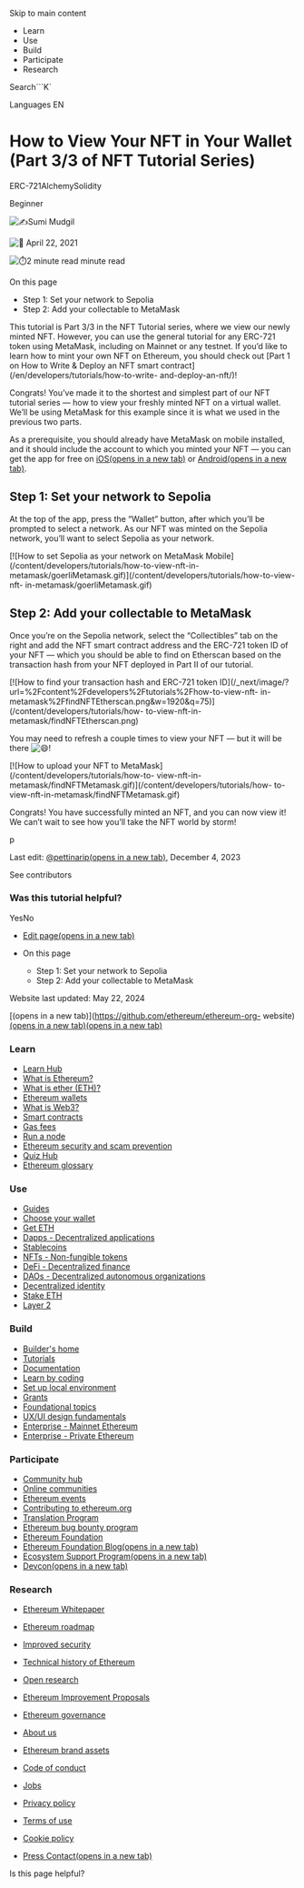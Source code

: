 Skip to main content

[](/en/)

  * Learn
  * Use
  * Build
  * Participate
  * Research

Search```K`

Languages EN

# How to View Your NFT in Your Wallet (Part 3/3 of NFT Tutorial Series)

ERC-721AlchemySolidity

Beginner

![✍️](https://cdnjs.cloudflare.com/ajax/libs/twemoji/12.0.4/2/svg/270d.svg)Sumi
Mudgil

![📆](https://cdnjs.cloudflare.com/ajax/libs/twemoji/12.0.4/2/svg/1f4c6.svg)
April 22, 2021

![⏱️](https://cdnjs.cloudflare.com/ajax/libs/twemoji/12.0.4/2/svg/23f1.svg)2
minute read minute read

On this page

  * Step 1: Set your network to Sepolia
  * Step 2: Add your collectable to MetaMask

This tutorial is Part 3/3 in the NFT Tutorial series, where we view our newly
minted NFT. However, you can use the general tutorial for any ERC-721 token
using MetaMask, including on Mainnet or any testnet. If you’d like to learn
how to mint your own NFT on Ethereum, you should check out [Part 1 on How to
Write & Deploy an NFT smart contract](/en/developers/tutorials/how-to-write-
and-deploy-an-nft/)!

Congrats! You’ve made it to the shortest and simplest part of our NFT tutorial
series — how to view your freshly minted NFT on a virtual wallet. We’ll be
using MetaMask for this example since it is what we used in the previous two
parts.

As a prerequisite, you should already have MetaMask on mobile installed, and
it should include the account to which you minted your NFT — you can get the
app for free on [iOS(opens in a new
tab)](https://apps.apple.com/us/app/metamask-blockchain-wallet/id1438144202)
or [Android(opens in a new
tab)](https://play.google.com/store/apps/details?id=io.metamask&hl=en_US&gl=US).

## Step 1: Set your network to Sepolia

At the top of the app, press the “Wallet” button, after which you’ll be
prompted to select a network. As our NFT was minted on the Sepolia network,
you’ll want to select Sepolia as your network.

[![How to set Sepolia as your network on MetaMask
Mobile](/content/developers/tutorials/how-to-view-nft-in-
metamask/goerliMetamask.gif)](/content/developers/tutorials/how-to-view-nft-
in-metamask/goerliMetamask.gif)

## Step 2: Add your collectable to MetaMask

Once you’re on the Sepolia network, select the “Collectibles” tab on the right
and add the NFT smart contract address and the ERC-721 token ID of your NFT —
which you should be able to find on Etherscan based on the transaction hash
from your NFT deployed in Part II of our tutorial.

[![How to find your transaction hash and ERC-721 token
ID](/_next/image/?url=%2Fcontent%2Fdevelopers%2Ftutorials%2Fhow-to-view-nft-
in-
metamask%2FfindNFTEtherscan.png&w=1920&q=75)](/content/developers/tutorials/how-
to-view-nft-in-metamask/findNFTEtherscan.png)

You may need to refresh a couple times to view your NFT — but it will be there
![😄](https://cdnjs.cloudflare.com/ajax/libs/twemoji/12.0.4/2/svg/1f604.svg)!

[![How to upload your NFT to MetaMask](/content/developers/tutorials/how-to-
view-nft-in-metamask/findNFTMetamask.gif)](/content/developers/tutorials/how-
to-view-nft-in-metamask/findNFTMetamask.gif)

Congrats! You have successfully minted an NFT, and you can now view it! We
can’t wait to see how you’ll take the NFT world by storm!

p

Last edit: [@pettinarip(opens in a new tab)](https://github.com/pettinarip),
December 4, 2023

See contributors

### Was this tutorial helpful?

YesNo

  * [Edit page(opens in a new tab)](https://github.com/ethereum/ethereum-org-website/tree/dev/public/content/developers/tutorials/how-to-view-nft-in-metamask/index.md)
  * On this page

    * Step 1: Set your network to Sepolia
    * Step 2: Add your collectable to MetaMask

Website last updated: May 22, 2024

[(opens in a new tab)](https://github.com/ethereum/ethereum-org-
website)[(opens in a new tab)](https://twitter.com/ethdotorg)[(opens in a new
tab)](https://discord.gg/ethereum-org)

### Learn

  * [Learn Hub](/en/learn/)
  * [What is Ethereum?](/en/what-is-ethereum/)
  * [What is ether (ETH)?](/en/eth/)
  * [Ethereum wallets](/en/wallets/)
  * [What is Web3?](/en/web3/)
  * [Smart contracts](/en/smart-contracts/)
  * [Gas fees](/en/gas/)
  * [Run a node](/en/run-a-node/)
  * [Ethereum security and scam prevention](/en/security/)
  * [Quiz Hub](/en/quizzes/)
  * [Ethereum glossary](/en/glossary/)

### Use

  * [Guides](/en/guides/)
  * [Choose your wallet](/en/wallets/find-wallet/)
  * [Get ETH](/en/get-eth/)
  * [Dapps - Decentralized applications](/en/dapps/)
  * [Stablecoins](/en/stablecoins/)
  * [NFTs - Non-fungible tokens](/en/nft/)
  * [DeFi - Decentralized finance](/en/defi/)
  * [DAOs - Decentralized autonomous organizations](/en/dao/)
  * [Decentralized identity](/en/decentralized-identity/)
  * [Stake ETH](/en/staking/)
  * [Layer 2](/en/layer-2/)

### Build

  * [Builder's home](/en/developers/)
  * [Tutorials](/en/developers/tutorials/)
  * [Documentation](/en/developers/docs/)
  * [Learn by coding](/en/developers/learning-tools/)
  * [Set up local environment](/en/developers/local-environment/)
  * [Grants](/en/community/grants/)
  * [Foundational topics](/en/developers/docs/intro-to-ethereum/)
  * [UX/UI design fundamentals](/en/developers/docs/design-and-ux/)
  * [Enterprise - Mainnet Ethereum](/en/enterprise/)
  * [Enterprise - Private Ethereum](/en/enterprise/private-ethereum/)

### Participate

  * [Community hub](/en/community/)
  * [Online communities](/en/community/online/)
  * [Ethereum events](/en/community/events/)
  * [Contributing to ethereum.org](/en/contributing/)
  * [Translation Program](/en/contributing/translation-program/)
  * [Ethereum bug bounty program](/en/bug-bounty/)
  * [Ethereum Foundation](/en/foundation/)
  * [Ethereum Foundation Blog(opens in a new tab)](https://blog.ethereum.org/)
  * [Ecosystem Support Program(opens in a new tab)](https://esp.ethereum.foundation)
  * [Devcon(opens in a new tab)](https://devcon.org/)

### Research

  * [Ethereum Whitepaper](/en/whitepaper/)
  * [Ethereum roadmap](/en/roadmap/)
  * [Improved security](/en/roadmap/security/)
  * [Technical history of Ethereum](/en/history/)
  * [Open research](/en/community/research/)
  * [Ethereum Improvement Proposals](/en/eips/)
  * [Ethereum governance](/en/governance/)

  * [About us](/en/about/)
  * [Ethereum brand assets](/en/assets/)
  * [Code of conduct](/en/community/code-of-conduct/)
  * [Jobs](/en/about/#open-jobs)
  * [Privacy policy](/en/privacy-policy/)
  * [Terms of use](/en/terms-of-use/)
  * [Cookie policy](/en/cookie-policy/)
  * [Press Contact(opens in a new tab)](mailto:press@ethereum.org)

Is this page helpful?

